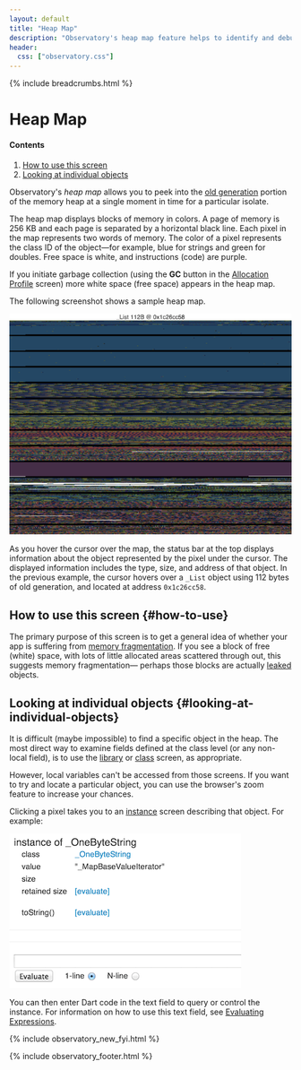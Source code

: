 ```yaml
---
layout: default
title: "Heap Map"
description: "Observatory's heap map feature helps to identify and debug memory fragmentation in your Dart application."
header:
  css: ["observatory.css"]
---
```


{% include breadcrumbs.html %}

# Heap Map

<h4>Contents</h4>
<ol class="toc">
  <li> <a href="#how-to-use">How to use this screen</a> </li>
  <li> <a href="#looking-at-individual-objects">Looking at individual
                objects</a> </li>
</ol>

Observatory's _heap map_ allows you to peek into the 
[old generation](glossary.html#old-generation) portion of the memory heap
at a single moment in time for a particular isolate.

The heap map displays blocks of memory in colors. A page of memory
is 256 KB and each page is separated by a horizontal black line. 
Each pixel in the map represents two words of memory.
The color of a pixel represents the class ID of the
object&mdash;for example, blue for strings and green for doubles.
Free space is white, and instructions (code) are purple.

If you initiate garbage collection (using the **GC** button
in the [Allocation Profile](allocation-profile.html) screen)
more white space (free space) appears in the heap map.

The following screenshot shows a sample heap map.

<img src="images/HeapMap.png" alt="Heap map">

As you hover the cursor over the map, the status bar at the top displays
information about the object represented by the pixel under the cursor.
The displayed information includes the type, size, and address of that object.
In the previous example, the cursor
hovers over a `_List` object using 112 bytes of old generation, and located at
address `0x1c26cc58`.

## How to use this screen {#how-to-use}

The primary purpose of this screen is to get a general idea of
whether your app is suffering from
[memory fragmentation](glossary.html#memory-fragmentation).
If you see a block of free (white) space, with lots of little
allocated areas scattered through out, this suggests memory
fragmentation&mdash; perhaps those blocks are actually 
[leaked](glossary.html#memory-leak) objects.

## Looking at individual objects {#looking-at-individual-objects}

It is difficult (maybe impossible) to find a specific object
in the heap. The most direct way to examine fields defined at
the class level (or any non-local field), is to use the
[library](screens.html#library-screen) or
[class](screens.html#class-screen) screen, as appropriate.

However, local variables can't be accessed from those screens.
If you want to try and locate a particular object,
you can use the browser's zoom feature to increase your chances.

Clicking a pixel takes you to an [instance](screens.html#instance-screen)
screen describing that object.  For example:

<img src="images/EvaluateObject.png" alt="evaluate object">

You can then enter Dart code in the text field to query or control
the instance. For information on how to use this text field,
see [Evaluating Expressions](evaluate.html).

{% include observatory_new_fyi.html %}

{% include observatory_footer.html %}
